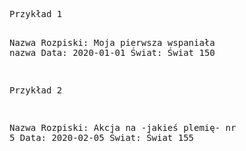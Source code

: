 <div>
<pre class="md-pre">
<span class="md-correct2">Przykład 1</span>

Nazwa Rozpiski: <span class="md-correct2">Moja pierwsza wspaniała nazwa</span>
Data: 2020-01-01
Świat: Świat 150

<span class="md-correct2">Przykład 2</span>

Nazwa Rozpiski: <span class="md-correct2">Akcja na -jakieś plemię- nr 5</span>
Data: 2020-02-05
Świat: Świat 155

</pre>
</div>
